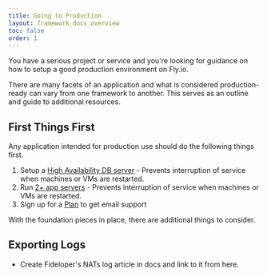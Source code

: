 ```yaml
---
title: Going to Production
layout: framework_docs_overview
toc: false
order: 1
---
```


You have a serious project or service and you're looking for guidance on how to
setup a good production environment on Fly.io.

There are many facets of an application and what is considered production-ready
can vary from one framework to another. This serves as an outline and guide to
additional resources.

## First Things First

Any application intended for production use should do the following things first.

1. Setup a [High Availability DB server](/docs/postgres/advanced-guides/high-availability-and-global-replication/) - Prevents interruption of service when machines or VMs are restarted.
2. Run [2+ app servers](/docs/reference/scaling/) - Prevents interruption of service when machines or VMs are restarted.
3. Sign up for a [Plan](/plans) to get email support

With the foundation pieces in place, there are additional things to consider.


## Exporting Logs

- Create Fideloper's NATs log article in docs and link to it from here.